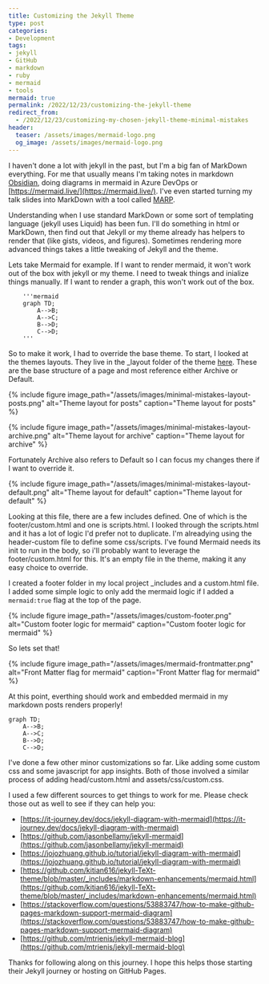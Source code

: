 ```yaml
---
title: Customizing the Jekyll Theme
type: post
categories:
- Development
tags:
- jekyll
- GitHub
- markdown
- ruby
- mermaid
- tools
mermaid: true
permalink: /2022/12/23/customizing-the-jekyll-theme
redirect_from:
  - /2022/12/23/customizing-my-chosen-jekyll-theme-minimal-mistakes
header:
  teaser: /assets/images/mermaid-logo.png
  og_image: /assets/images/mermaid-logo.png
---
```


I haven't done a lot with jekyll in the past, but I'm a big fan of MarkDown everything. For me that usually means I'm taking notes in markdown [Obsidian](https://obsidian.md]), doing diagrams in mermaid in Azure DevOps or [https://mermaid.live/](https://mermaid.live/). I've even started turning my talk slides into MarkDown with a tool called [MARP](https://marp.app/).

Understanding when I use standard MarkDown or some sort of templating language (jekyll uses Liquid) has been fun. I'll do something in html or MarkDown, then find out that Jekyll or my theme already has helpers to render that (like gists, videos, and figures). Sometimes rendering more advanced things takes a little tweaking of Jekyll and the theme.

Lets take Mermaid for example.  If I want to render mermaid, it won't work out of the box with jekyll or my theme. I need to tweak things and inialize things manually. If I want to render a graph, this won't work out of the box. 

```
    '''mermaid
    graph TD;
        A-->B;
        A-->C;
        B-->D;
        C-->D;
    '''
```

So to make it work, I had to override the base theme. To start, I looked at the themes layouts. They live in the _layout folder of the theme [here](https://github.com/mmistakes/minimal-mistakes/tree/master/_layouts). These are the base structure of a page and most reference either Archive or Default. 

{% include figure image_path="/assets/images/minimal-mistakes-layout-posts.png" alt="Theme layout for posts" caption="Theme layout for posts" %}

{% include figure image_path="/assets/images/minimal-mistakes-layout-archive.png" alt="Theme layout for archive" caption="Theme layout for archive" %}

Fortunately Archive also refers to Default so I can focus my changes there if I want to override it. 

{% include figure image_path="/assets/images/minimal-mistakes-layout-default.png" alt="Theme layout for default" caption="Theme layout for default" %}

Looking at this file, there are a few includes defined. One of which is the footer/custom.html and one is scripts.html. I looked through the scripts.html and it has a lot of logic I'd prefer not to duplicate. I'm alreadying using the header-custom file to define some css/scripts. I've found Mermaid needs its init to run in the body, so i'll probably want to leverage the footer/custom.html for this. It's an empty file in the theme, making it any easy choice to override.

I created a footer folder in my local project _includes and a custom.html file. I added some simple logic to only add the mermaid logic if I added a ```mermaid:true``` flag at the top of the page.

{% include figure image_path="/assets/images/custom-footer.png" alt="Custom footer logic for mermaid" caption="Custom footer logic for mermaid" %}

So lets set that!

{% include figure image_path="/assets/images/mermaid-frontmatter.png" alt="Front Matter flag for mermaid" caption="Front Matter flag for mermaid" %}

At this point, everthing should work and embedded mermaid in my markdown posts renders properly!

```mermaid
graph TD;
    A-->B;
    A-->C;
    B-->D;
    C-->D;
```

I've done a few other minor customizations so far. Like adding some custom css and some javascript for app insights. Both of those involved a similar process of adding head/custom.html and assets/css/custom.css. 

I used a few different sources to get things to work for me. Please check those out as well to see if they can help you:

- [https://it-journey.dev/docs/jekyll-diagram-with-mermaid](https://it-journey.dev/docs/jekyll-diagram-with-mermaid)
- [https://github.com/jasonbellamy/jekyll-mermaid](https://github.com/jasonbellamy/jekyll-mermaid)
- [https://jojozhuang.github.io/tutorial/jekyll-diagram-with-mermaid](https://jojozhuang.github.io/tutorial/jekyll-diagram-with-mermaid)
- [https://github.com/kitian616/jekyll-TeXt-theme/blob/master/_includes/markdown-enhancements/mermaid.html](https://github.com/kitian616/jekyll-TeXt-theme/blob/master/_includes/markdown-enhancements/mermaid.html)
- [https://stackoverflow.com/questions/53883747/how-to-make-github-pages-markdown-support-mermaid-diagram](https://stackoverflow.com/questions/53883747/how-to-make-github-pages-markdown-support-mermaid-diagram)
- [https://github.com/mtrienis/jekyll-mermaid-blog](https://github.com/mtrienis/jekyll-mermaid-blog)

Thanks for following along on this journey. I hope this helps those starting their Jekyll journey or hosting on GitHub Pages.
